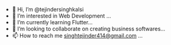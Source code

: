 - 👋 Hi, I’m @tejindersinghkalsi
- 👀 I’m interested in Web Development ...
- 🌱 I’m currently learning Flutter...
- 💞️ I’m looking to collaborate on creating business softwares...
- 📫 How to reach me singhtejinder414@gmail.com ...

<!---
tejindersinghkalsi/tejindersinghkalsi is a ✨ special ✨ repository because its `README.md` (this file) appears on your GitHub profile.
You can click the Preview link to take a look at your changes.
--->
